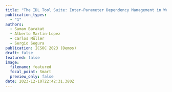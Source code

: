 ```yaml
---
title: "The IDL Tool Suite: Inter-Parameter Dependency Management in Web APIs"
publication_types:
  - "1"
authors:
  - Saman Barakat
  - Alberto Martin-Lopez
  - Carlos Müller
  - Sergio Segura
publication: ICSOC 2023 (Demos)
draft: false
featured: false
image:
  filename: featured
  focal_point: Smart
  preview_only: false
date: 2023-12-10T22:42:31.380Z
---
```


